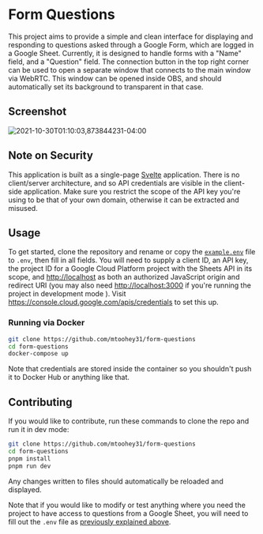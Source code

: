 # Form Questions

This project aims to provide a simple and clean interface for displaying and responding to questions asked through a Google Form, which are logged in a Google Sheet. Currently, it is designed to handle forms with a "Name" field, and a "Question" field. The connection button in the top right corner can be used to open a separate window that connects to the main window via WebRTC. This window can be opened inside OBS, and should automatically set its background to transparent in that case.

## Screenshot

![2021-10-30T01:10:03,873844231-04:00](https://user-images.githubusercontent.com/36740602/139521036-6682cbc3-4721-4336-a9ec-9629d0ebe963.png)

## Note on Security

This application is built as a single-page [Svelte](https://svelte.dev/) application. There is no client/server architecture, and so API credentials are visible in the client-side application. Make sure you restrict the scope of the API key you're using to be that of your own domain, otherwise it can be extracted and misused.

## Usage

To get started, clone the repository and rename or copy the [`example.env`](example.env) file to `.env`, then fill in all fields. You will need to supply a client ID, an API key, the project ID for a Google Cloud Platform project with the Sheets API in its scope, and <http://localhost> as both an authorized JavaScript origin and redirect URI (you may also need <http://localhost:3000> if you're running the project in development mode
). Visit <https://console.cloud.google.com/apis/credentials> to set this up.

### Running via Docker

```bash
git clone https://github.com/mtoohey31/form-questions
cd form-questions
docker-compose up
```

Note that credentials are stored inside the container so you shouldn't push it to Docker Hub or anything like that.

## Contributing

If you would like to contribute, run these commands to clone the repo and run it in dev mode:

```bash
git clone https://github.com/mtoohey31/form-questions
cd form-questions
pnpm install
pnpm run dev
```

Any changes written to files should automatically be reloaded and displayed.

Note that if you would like to modify or test anything where you need the project to have access to questions from a Google Sheet, you will need to fill out the `.env` file as [previously explained above](#usage).
